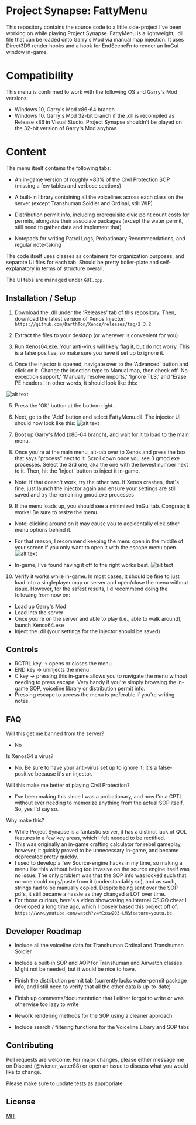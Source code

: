 # Project Synapse: FattyMenu

This repository contains the source code to a little side-project I've been working on while playing Project Synapse. FattyMenu is a lightweight, .dll file that can be loaded onto Garry's Mod via manual map injection. It uses Direct3D9 render hooks and a hook for EndSceneFn to render an ImGui window in-game.

# Compatibility
This menu is confirmed to work with the following OS and Garry's Mod versions:
- Windows 10, Garry's Mod x86-64 branch
- Windows 10, Garry's Mod 32-bit branch 
if the .dll is recompiled as Release x86 in Visual Studio. Project Synapse shouldn't be played on the 32-bit version of Garry's Mod anyhow.

# Content
The menu itself contains the following tabs: 

- An in-game version of roughly ~80% of the Civil Protection SOP (missing a few tables and verbose sections)

- A built-in library containing all the voicelines across each class on the server (except Transhuman Soldier and Ordinal, still WIP)

- Distribution permit info, including prerequisite civic point count costs for permits, alongside their associate packages (except the water permit, still need to gather data and implement that)

- Notepads for writing Patrol Logs, Probationary Recommendations, and regular note-taking

The code itself uses classes as containers for organization purposes, and separate UI files for each tab. Should be pretty boiler-plate and self-explanatory in terms of structure overall. 

The UI tabs are managed under 
``GUI.cpp.``  

## Installation / Setup
1) Download the .dll under the 'Releases' tab of this repository. Then, download the latest version of Xenos Injector:
``
https://github.com/DarthTon/Xenos/releases/tag/2.3.2
``
2) Extract the files to your desktop (or wherever is convenient for you) 

3) Run Xenos64.exe. Your anti-virus will likely flag it, but do not worry. This is a false positive, so make sure you have it set up to ignore it.

4) Once the injector is opened, navigate over to the 'Advanced' button and click on it. Change the injection type to Manual map, then check off 'No exception support,' 'Manually resolve imports,' 'Ignore TLS,' and 'Erase PE headers.' In other words, it should look like this:

![alt text](https://puu.sh/Kt6GG/ec592af606.png)

5) Press the 'OK' button at the bottom right.

6) Next, go to the 'Add' button and select FattyMenu.dll. The injector UI should now look like this:
![alt text](https://puu.sh/Kt6HZ/5dc30ea9cc.png)

7) Boot up Garry's Mod (x86-64 branch), and wait for it to load to the main menu.

8) Once you're at the main menu, alt-tab over to Xenos and press the box that says "process" next to it. Scroll down once you see 3 gmod.exe processes. Select the 3rd one, aka the one with the lowest number next to it. Then, hit the 'Inject' button to inject it in-game. 
- Note: if that doesn't work, try the other two. If Xenos crashes, that's fine, just launch the injector again and ensure your settings are still saved and try the remaining gmod.exe processes

9) If the menu loads up, you should see a minimized ImGui tab. Congrats; it works! Be sure to resize the menu.
- Note: clicking around on it may cause you to accidentally click other menu options behind it. 

- For that reason, I recommend keeping the menu open in the middle of your screen if you only want to open it with the escape menu open. 
![alt text](https://puu.sh/Kt6Jj/f5062ebfcb.jpg)
- In-game, I've found having it off to the right works best. 
![alt text](https://puu.sh/Kt6Jq/05c9c24f2a.jpg)

10) Verify it works while in-game. In most cases, it should be fine to just load into a singleplayer  map or server and open/close the menu without issue. However, for the safest results, I'd recommend doing the following from now on:
- Load up Garry's Mod
- Load into the server
- Once you're on the server and able to play (i.e., able to walk around), launch Xenos64.exe
- Inject the .dll (your settings for the injector should be saved)

## Controls
- RCTRL key -> opens or closes the menu
- END key -> uninjects the menu
- C key -> pressing this in-game allows you to navigate the menu without needing to press escape. Very handy if you're simply browsing the in-game SOP, voiceline library or distribution permit info. 
- Pressing escape to access the menu is preferable if you're writing notes. 

## FAQ
Will this get me banned from the server?
- No

Is Xenos64 a virus?
- No. Be sure to have your anti-virus set up to ignore it; it's a false-positive because it's an injector.

Will this make me better at playing Civil Protection?
- I've been making this since I was a probationary, and now I'm a CPTL without ever needing to memorize anything from the actual SOP itself. So, yes I'd say so.

Why make this?
- While Project Synapse is a fantastic server, it has a distinct lack of QOL features in a few key areas, which I felt needed to be rectified.
- This was originally an in-game crafting calculator for rebel gameplay, however, it quickly proved to be unnecessary in-game, and became deprecated pretty quickly. 
- I used to develop a few Source-engine hacks in my time, so making a menu like this without being too invasive on the source engine itself was no issue. The only problem was that the SOP info was locked such that no-one could copy/paste from it (understandably so), and as such, strings had to be manually copied. Despite being sent over the SOP pdfs, it still became a hassle as they changed a LOT over time.
- For those curious, here's a video showcasing an internal CS:GO cheat I developed a long time ago, which I loosely based this project off of:
``https://www.youtube.com/watch?v=MCxxw203-LM&feature=youtu.be``

## Developer Roadmap
- Include all the voiceline data for Transhuman Ordinal and Transhuman Soldier

- Include a built-in SOP and AOP for Transhuman and Airwatch classes. Might not be needed, but it would be nice to have.

- Finish the distribution permit tab (currently lacks water-permit package info, and I still need to verify that all the other data is up-to-date)

- Finish up comments/documentation that I either forgot to write or was otherwise too lazy to write

- Rework rendering methods for the SOP using a cleaner approach. 

- Include search / filtering functions for the Voiceline Libary and SOP tabs

## Contributing

Pull requests are welcome. For major changes, please either message me on Discord (@wiener_water88) or open an issue 
to discuss what you would like to change.

Please make sure to update tests as appropriate.

## License

[MIT](https://choosealicense.com/licenses/mit/)
